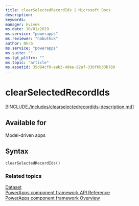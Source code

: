 ```yaml
---
title: clearSelectedRecordIds | Microsoft Docs
description: 
keywords:
manager: kvivek
ms.date: 10/01/2019
ms.service: "powerapps"
ms.reviewer: "nabuthuk"
author: Nkrb
ms.service: "powerapps"
ms.suite: ""
ms.tgt_pltfrm: ""
ms.topic: "article"
ms.assetid: 35d94cf8-eab3-4dee-82af-336f6b33b789
---
```


# clearSelectedRecordIds

[!INCLUDE[./includes/clearselectedrecordids-description.md](./includes/clearselectedrecordids-description.md)]

## Available for 

Model-driven apps

## Syntax

`clearSelectedRecordIds()`


### Related topics

[Dataset](../dataset.md)<br/>
[PowerApps component framework API Reference](../../reference/index.md)<br/>
[PowerApps component framework Overview](../../overview.md)
